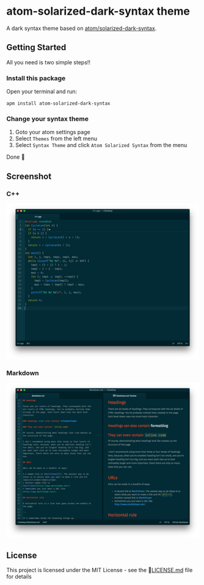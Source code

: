 # atom-solarized-dark-syntax theme

A dark syntax theme based on  [atom/solarized-dark-syntax](https://github.com/atom/solarized-dark-syntax).

## Getting Started

All you need is two simple steps!!

### Install this package

Open your terminal and run:

``` shell
apm install atom-solarized-dark-syntax
```


### Change your syntax theme

1. Goto your atom settings page
2. Select `Themes` from the left menu
3. Select `Syntax Theme` and click `Atom Solarized Syntax` from the menu

Done ​:tada:​

## Screenshot

### C++

![C++](screenshot/C++.png?raw=true)

### Markdown

![Markdown](screenshot/Markdown.png?raw=true)

## License

This project is licensed under the MIT License - see the :page_facing_up:[LICENSE.md](LICENSE.md) file for details
